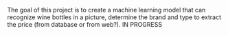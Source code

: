 The goal of this project is to create a machine learning model that can recognize wine bottles in a picture, determine the brand and type to extract the price (from database or from web?). 
IN PROGRESS
